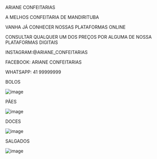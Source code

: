 ARIANE CONFEITARIAS


A MELHOS CONFEITARIA DE MANDIRITUBA


VANHA JÁ CONHECER NOSSAS PLATAFORMAS ONLINE


CONSULTAR QUALQUER UM DOS PREÇOS POR ALGUMA DE NOSSA PLATAFORMAS DIGITAIS


INSTAGRAM:@ARIANE_CONFEITARIAS


FACEBOOK: ARIANE CONFEITARIAS


WHATSAPP: 41 99999999


BOLOS

![image](https://user-images.githubusercontent.com/114512203/204635132-5eff7a55-c894-46f6-839c-3dba3a142d6a.png)


PÃES


![image](https://user-images.githubusercontent.com/114512203/204633295-2cc874d9-8d10-451e-8b1d-001583687ff3.png)


DOCES


![image](https://user-images.githubusercontent.com/114512203/204634122-3da97689-0ecd-4420-b8fe-1cf510fc72ad.png)


SALGADOS

![image](https://user-images.githubusercontent.com/114512203/204634286-1953d3c5-2338-4888-84cf-39f4ce82bb82.png)







